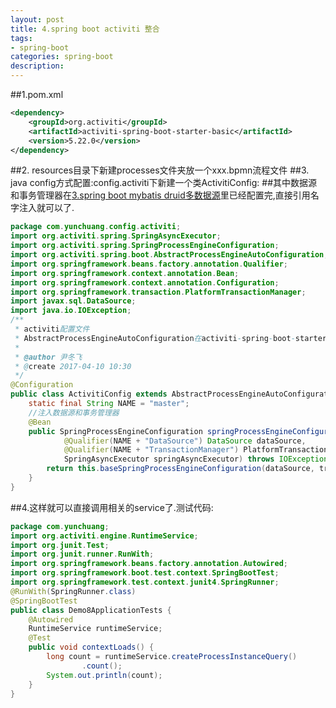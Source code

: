 ```yaml
---
layout: post
title: 4.spring boot activiti 整合
tags:
- spring-boot
categories: spring-boot
description:
---
```

##1.pom.xml
```xml
<dependency>
    <groupId>org.activiti</groupId>
    <artifactId>activiti-spring-boot-starter-basic</artifactId>
    <version>5.22.0</version>
</dependency>
```
##2. resources目录下新建processes文件夹放一个xxx.bpmn流程文件
##3. java config方式配置:config.activiti下新建一个类ActivitiConfig:
##其中数据源和事务管理器在[3.spring boot mybatis druid多数据源](https://git.oschina.net/yi_dao2000/spring-boot-learning/blob/master/spring-boot/3.spring%20boot%20mybatis%20druid%E5%A4%9A%E6%95%B0%E6%8D%AE%E6%BA%90.md?dir=0&filepath=spring-boot%2F3.spring+boot+mybatis+druid%E5%A4%9A%E6%95%B0%E6%8D%AE%E6%BA%90.md&oid=e87df23672817bb04c1e3523a0ee8881e79be569&sha=080b65a7b01b3a40ba09f9a68dc61b0d158d0606)里已经配置完,直接引用名字注入就可以了.
```java
package com.yunchuang.config.activiti;
import org.activiti.spring.SpringAsyncExecutor;
import org.activiti.spring.SpringProcessEngineConfiguration;
import org.activiti.spring.boot.AbstractProcessEngineAutoConfiguration;
import org.springframework.beans.factory.annotation.Qualifier;
import org.springframework.context.annotation.Bean;
import org.springframework.context.annotation.Configuration;
import org.springframework.transaction.PlatformTransactionManager;
import javax.sql.DataSource;
import java.io.IOException;
/**
 * activiti配置文件
 * AbstractProcessEngineAutoConfiguration在activiti-spring-boot-starter-basic下
 *
 * @author 尹冬飞
 * @create 2017-04-10 10:30
 */
@Configuration
public class ActivitiConfig extends AbstractProcessEngineAutoConfiguration {
	static final String NAME = "master";
	//注入数据源和事务管理器
	@Bean
	public SpringProcessEngineConfiguration springProcessEngineConfiguration(
			@Qualifier(NAME + "DataSource") DataSource dataSource,
			@Qualifier(NAME + "TransactionManager") PlatformTransactionManager transactionManager,
			SpringAsyncExecutor springAsyncExecutor) throws IOException {
		return this.baseSpringProcessEngineConfiguration(dataSource, transactionManager, springAsyncExecutor);
	}
}
```
##4.这样就可以直接调用相关的service了.测试代码:
```java
package com.yunchuang;
import org.activiti.engine.RuntimeService;
import org.junit.Test;
import org.junit.runner.RunWith;
import org.springframework.beans.factory.annotation.Autowired;
import org.springframework.boot.test.context.SpringBootTest;
import org.springframework.test.context.junit4.SpringRunner;
@RunWith(SpringRunner.class)
@SpringBootTest
public class Demo8ApplicationTests {
	@Autowired
	RuntimeService runtimeService;
	@Test
	public void contextLoads() {
		long count = runtimeService.createProcessInstanceQuery()
				.count();
		System.out.println(count);
	}
}
```